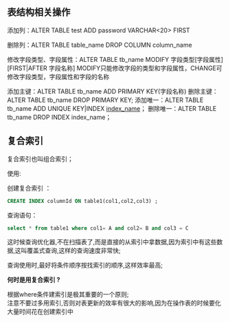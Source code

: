 

## 表结构相关操作

添加列：ALTER TABLE test ADD password VARCHAR<20> FIRST

删除列：ALTER TABLE table_name DROP COLUMN column_name

修改字段类型、字段属性：ALTER TABLE tb_name MODIFY 字段类型[字段属性][FIRST|AFTER 字段名称]
MODIFY只能修改字段的类型和字段属性，CHANGE可修改字段类型，字段属性和字段的名称

添加主键：ALTER TABLE tb_name ADD PRIMARY KEY(字段名称)
删除主键：ALTER TABLE tb_name DROP PRIMARY KEY;
添加唯一：ALTER TABLE tb_name ADD UNIQUE KEY|INDEX [index_name](字段名称)；
删除唯一：ALTER TABLE tb_name DROP INDEX index_name；



## 复合索引

复合索引也叫组合索引；

使用:  

创建复合索引 ：

```sql
CREATE INDEX columnId ON table1(col1,col2,col3) ;
```

查询语句： 

```sql
select * from table1 where col1= A and col2= B and col3 = C
```

这时候查询优化器,不在扫描表了,而是直接的从索引中拿数据,因为索引中有这些数据,这叫覆盖式查询,这样的查询速度非常快; 

查询使用时,最好将条件顺序按找索引的顺序,这样效率最高;



**何时是用复合索引 ?**

根据where条件建索引是极其重要的一个原则;   
注意不要过多用索引,否则对表更新的效率有很大的影响,因为在操作表的时候要化大量时间花在创建索引中
